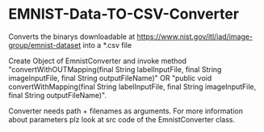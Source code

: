 # EMNIST-Data-TO-CSV-Converter
Converts the binarys downloadable at https://www.nist.gov/itl/iad/image-group/emnist-dataset into a *.csv file


Create Object of EmnistConverter and invoke method 
"convertWithOUTMapping(final String labelInputFile, final String imageInputFile, final String outputFileName)" OR 
"public void convertWithMapping(final String labelInputFile, final String imageInputFile, final String outputFileName)".

Converter needs path + filenames as arguments. For more information about parameters plz look at src code of the EmnistConverter class. 
